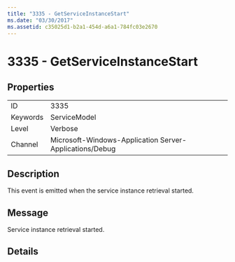 ```yaml
---
title: "3335 - GetServiceInstanceStart"
ms.date: "03/30/2017"
ms.assetid: c35025d1-b2a1-454d-a6a1-784fc03e2670
---
```

# 3335 - GetServiceInstanceStart

## Properties  
  
|||  
|-|-|  
|ID|3335|  
|Keywords|ServiceModel|  
|Level|Verbose|  
|Channel|Microsoft-Windows-Application Server-Applications/Debug|  
  
## Description  

 This event is emitted when the service instance retrieval started.  
  
## Message  

 Service instance retrieval started.  
  
## Details
